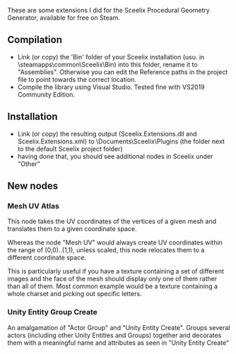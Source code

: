 These are some extensions I did for the Sceelix Procedural Geometry Generator, available for free on Steam.

## Compilation

* Link (or copy) the 'Bin' folder of your Sceelix installation (usu. in <path to Steam Library>\steamapps\common\Sceelix\Bin) into this folder, rename it to "Assemblies". Otherwise you can edit the Reference paths in the project file to point towards the correct location.
* Compile the library using Visual Studio. Tested fine with VS2019 Community Edition.

## Installation

* Link (or copy) the resulting output (Sceelix.Extensions.dll and Sceelix.Extensions.xml) to <your home folder>\Documents\Sceelix\Plugins (the folder next to the default Sceelix project folder)
* having done that, you should see additional nodes in Sceelix under "Other"

## New nodes

### Mesh UV Atlas

This node takes the UV coordinates of the vertices of a given mesh and translates them to a given coordinate space.

Whereas the node "Mesh UV" would always create UV coordinates within the range of (0,0)..(1,1), unless scaled, this node relocates them to a different coordinate space.

This is particularly useful if you have a texture containing a set of different images and the face of the mesh should display only one of them rather than all of them. Most common example would be a texture containing a whole charset and picking out specific letters.

### Unity Entity Group Create

An amalgamation of "Actor Group" and "Unity Entity Create". Groups several actors (including other Unity Entities and Groups) together and decorates them with a meaningful name and attributes as seen in "Unity Entity Create"
